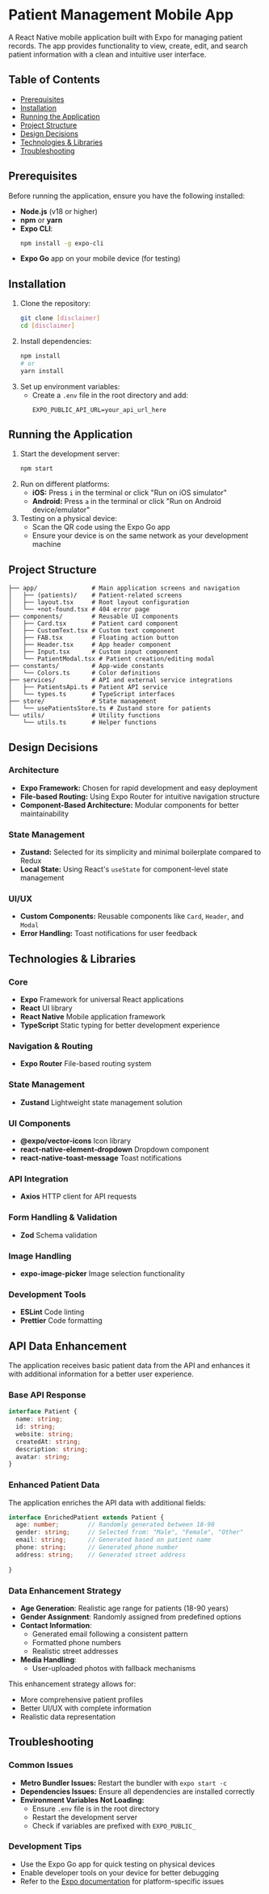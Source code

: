 # Patient Management Mobile App

A React Native mobile application built with Expo for managing patient records. The app provides functionality to view, create, edit, and search patient information with a clean and intuitive user interface.

## Table of Contents
- [Prerequisites](#prerequisites)
- [Installation](#installation)
- [Running the Application](#running-the-application)
- [Project Structure](#project-structure)
- [Design Decisions](#design-decisions)
- [Technologies & Libraries](#technologies--libraries)
- [Troubleshooting](#troubleshooting)


## Prerequisites

Before running the application, ensure you have the following installed:
- **Node.js** (v18 or higher)
- **npm** or **yarn**
- **Expo CLI**:
  ```bash
  npm install -g expo-cli
  ```
- **Expo Go** app on your mobile device (for testing)

## Installation

1. Clone the repository:
   ```bash
   git clone [disclaimer]
   cd [disclaimer]
   ```
2. Install dependencies:
   ```bash
   npm install
   # or
   yarn install
   ```
3. Set up environment variables:
   - Create a `.env` file in the root directory and add:
     ```
     EXPO_PUBLIC_API_URL=your_api_url_here
     ```

## Running the Application

1. Start the development server:
   ```bash
   npm start
   ```
2. Run on different platforms:
   - **iOS:** Press `i` in the terminal or click "Run on iOS simulator"
   - **Android:** Press `a` in the terminal or click "Run on Android device/emulator"
3. Testing on a physical device:
   - Scan the QR code using the Expo Go app
   - Ensure your device is on the same network as your development machine

## Project Structure

```plaintext
├── app/               # Main application screens and navigation
│   ├── (patients)/    # Patient-related screens
│   ├── layout.tsx     # Root layout configuration
│   └── +not-found.tsx # 404 error page
├── components/        # Reusable UI components
│   ├── Card.tsx       # Patient card component
│   ├── CustomText.tsx # Custom text component
│   ├── FAB.tsx        # Floating action button
│   ├── Header.tsx     # App header component
│   ├── Input.tsx      # Custom input component
│   └── PatientModal.tsx # Patient creation/editing modal
├── constants/         # App-wide constants
│   └── Colors.ts      # Color definitions
├── services/          # API and external service integrations
│   ├── PatientsApi.ts # Patient API service
│   └── types.ts       # TypeScript interfaces
├── store/             # State management
│   └── usePatientsStore.ts # Zustand store for patients
└── utils/             # Utility functions
    └── utils.ts       # Helper functions
```

## Design Decisions

### Architecture
- **Expo Framework:** Chosen for rapid development and easy deployment
- **File-based Routing:** Using Expo Router for intuitive navigation structure
- **Component-Based Architecture:** Modular components for better maintainability

### State Management
- **Zustand:** Selected for its simplicity and minimal boilerplate compared to Redux
- **Local State:** Using React's `useState` for component-level state management

### UI/UX
- **Custom Components:** Reusable components like `Card`, `Header`, and `Modal`
- **Error Handling:** Toast notifications for user feedback

## Technologies & Libraries

### Core
- **Expo**  Framework for universal React applications
- **React**  UI library
- **React Native**  Mobile application framework
- **TypeScript**  Static typing for better development experience

### Navigation & Routing
- **Expo Router**  File-based routing system

### State Management
- **Zustand**  Lightweight state management solution

### UI Components
- **@expo/vector-icons**  Icon library
- **react-native-element-dropdown**  Dropdown component
- **react-native-toast-message**  Toast notifications

### API Integration
- **Axios**  HTTP client for API requests

### Form Handling & Validation
- **Zod**  Schema validation

### Image Handling
- **expo-image-picker**  Image selection functionality

### Development Tools
- **ESLint**  Code linting
- **Prettier**  Code formatting

## API Data Enhancement

The application receives basic patient data from the API and enhances it with additional information for a better user experience.

### Base API Response
```typescript
interface Patient {
  name: string;
  id: string;
  website: string;
  createdAt: string;
  description: string;
  avatar: string;
}
```

### Enhanced Patient Data
The application enriches the API data with additional fields:

```typescript
interface EnrichedPatient extends Patient {
  age: number;        // Randomly generated between 18-90
  gender: string;     // Selected from: "Male", "Female", "Other"
  email: string;      // Generated based on patient name
  phone: string;      // Generated phone number
  address: string;    // Generated street address
  
}
```

### Data Enhancement Strategy
- **Age Generation**: Realistic age range for patients (18-90 years)
- **Gender Assignment**: Randomly assigned from predefined options
- **Contact Information**: 
  - Generated email following a consistent pattern
  - Formatted phone numbers
  - Realistic street addresses
- **Media Handling**: 
  - User-uploaded photos with fallback mechanisms

This enhancement strategy allows for:
- More comprehensive patient profiles
- Better UI/UX with complete information
- Realistic data representation

## Troubleshooting

### Common Issues
- **Metro Bundler Issues:** Restart the bundler with `expo start -c`
- **Dependencies Issues:** Ensure all dependencies are installed correctly
- **Environment Variables Not Loading:**
  - Ensure `.env` file is in the root directory
  - Restart the development server
  - Check if variables are prefixed with `EXPO_PUBLIC_`

### Development Tips
- Use the Expo Go app for quick testing on physical devices
- Enable developer tools on your device for better debugging
- Refer to the [Expo documentation](https://docs.expo.dev/) for platform-specific issues
